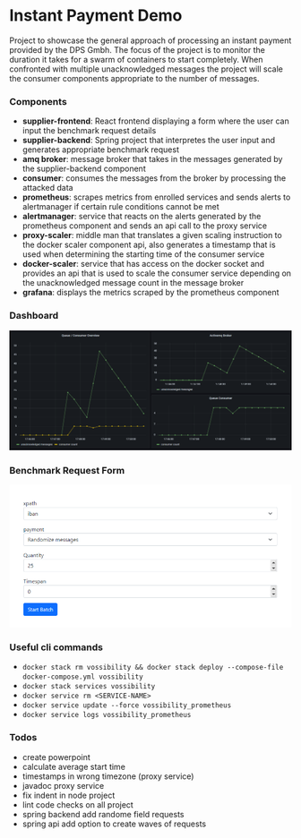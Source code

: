 # Instant Payment Demo

Project to showcase the general approach of processing an instant payment provided by the DPS Gmbh. The focus of the project is to monitor the duration it takes for a swarm of containers to start completely. When confronted with multiple unacknowledged messages the project will scale the consumer components appropriate to the number of messages.

### Components
- **supplier-frontend**: React frontend displaying a form where the user can input the benchmark request details
- **supplier-backend**: Spring project that interpretes the user input and generates appropriate benchmark request
- **amq broker**: message broker that takes in the messages generated by the supplier-backend component
- **consumer**: consumes the messages from the broker by processing the attacked data
- **prometheus**: scrapes metrics from enrolled services and sends alerts to alertmanager if certain rule conditions cannot be met
- **alertmanager**: service that reacts on the alerts generated by the prometheus component and sends an api call to the proxy service
- **proxy-scaler**: middle man that translates a given scaling instruction to the docker scaler component api, also generates a timestamp that is used when determining the starting time of the consumer service
- **docker-scaler**: service that has access on the docker socket and provides an api that is used to scale the consumer service depending on the unacknowledged message count in the message broker
- **grafana**: displays the metrics scraped by the prometheus component

### Dashboard
![dashboard](./_docs/img/dashboard01.png)

### Benchmark Request Form
![form](./_docs/img/react01.PNG)

### Useful cli commands
- `docker stack rm vossibility && docker stack deploy --compose-file docker-compose.yml vossibility`
- `docker stack services vossibility`
- `docker service rm <SERVICE-NAME>`
- `docker service update --force vossibility_prometheus`
- `docker service logs vossibility_prometheus`

### Todos
- create powerpoint 
- calculate average start time
- timestamps in wrong timezone (proxy service)
- javadoc proxy service
- fix indent in node project
- lint code checks on all project
- spring backend add randome field requests
- spring api add option to create waves of requests
